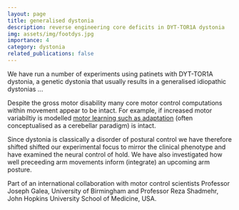 ```yaml
---
layout: page
title: generalised dystonia
description: reverse engineering core deficits in DYT-TOR1A dystonia
img: assets/img/footdys.jpg
importance: 4
category: dystonia
related_publications: false
---
```


We have run a number of experiments using patinets with DYT-TOR1A dystonia, a genetic dystonia that usually results in a generalised idiopathic dystonias ...

Despite the gross motor disability many core motor control computations within movement appear to be intact. For example, if increased motor variabiltiy is modelled [motor learning such as adaptation](https://www.nature.com/articles/s41598-018-21545-0) (often conceptualised as a cerebellar paradigm) is intact. 

Since dystonia is classically a disorder of postural control we have therefore shifted shifted our experimental focus to mirror the clinical phenotype and have examined the neural control of hold.  We have also investigated how well preceeding arm movements inform (integrate) an upcoming arm posture.  

Part of an international collaboration with motor control scientists Professor Joseph Galea, University of Birmingham and Professor Reza Shadmehr, John Hopkins University School of Medicine, USA. 